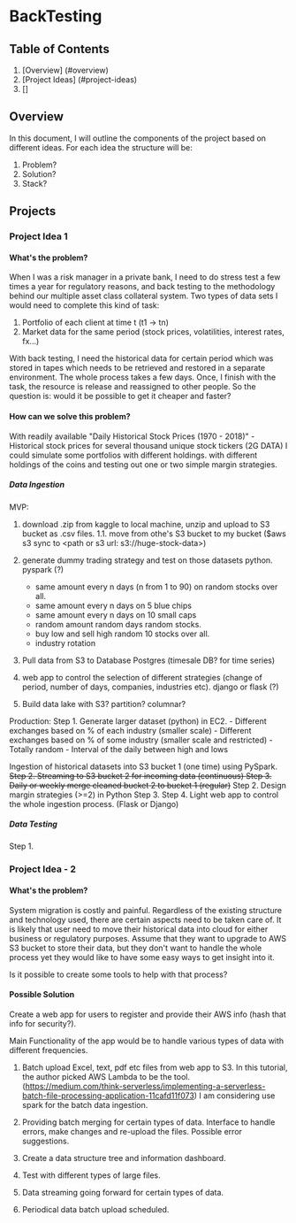 # BackTesting

## Table of Contents

1. [Overview] (#overview)
2. [Project Ideas] (#project-ideas)
3. []

## Overview

In this document, I will outline the components of the project based on different ideas.
For each idea the structure will be:
1. Problem?
2. Solution?
3. Stack?


## Projects

### Project Idea 1
#### What's the problem?

When I was a risk manager in a private bank, I need to do stress test a few times a year for regulatory reasons,
and back testing to the methodology behind our multiple asset class collateral system. 
Two types of data sets I would need to complete this kind of task:
1. Portfolio of each client at time t (t1 -> tn)
2. Market data for the same period (stock prices, volatilities, interest rates, fx...)

With back testing, I need the historical data for certain period which was stored in tapes which needs to be 
retrieved and restored in a separate environment. The whole process takes a few days. Once, I finish with the task,
the resource is release and reassigned to other people. So the question is: would it be possible to get it cheaper and faster?
 

#### How can we solve this problem?

With readily available "Daily Historical Stock Prices (1970 - 2018)" -Historical stock prices for several thousand unique stock tickers (2G DATA) 
I could simulate some portfolios with different holdings. 
with different holdings of the coins and testing out one or two simple margin strategies. 

##### Data Ingestion
MVP: 
1. download .zip from kaggle to local machine, unzip and upload to S3 bucket as .csv files.
1.1. move from othe's S3 bucket to my bucket ($aws s3 sync <path or s3url> to <path or s3 url: s3://huge-stock-data>)

2. generate dummy trading strategy and test on those datasets python. pyspark (?)
    
    - same amount every n days (n from 1 to 90) on random stocks over all.
    - same amount every n days on 5 blue chips
    - same amount every n days on 10 small caps
    - random amount random days random stocks.
    - buy low and sell high random 10 stocks over all.
    - industry rotation

3. Pull data from S3 to Database Postgres (timesale DB? for time series)

4. web app to control the selection of different strategies (change of period, number of days, companies, industries etc).
django or flask (?) 

5. Build data lake with S3? partition? columnar?


Production:
Step 1. Generate larger dataset (python) in EC2.
    - Different exchanges based on % of each industry (smaller scale)
    - Different exchanges based on % of some industry (smaller scale and restricted)
    - Totally random
    - Interval of the daily between high and lows

Ingestion of historical datasets into S3 bucket 1 (one time) using PySpark.
~~Step 2. Streaming to S3 bucket 2 for incoming data (continuous)
Step 3. Daily or weekly merge cleaned bucket 2 to bucket 1 (regular)~~
Step 2. Design margin strategies (>=2) in Python
Step 3. 
Step 4. Light web app to control the whole ingestion process. (Flask or Django)

##### Data Testing
Step 1. 


### Project Idea - 2
#### What's the problem?

System migration is costly and painful. Regardless of the existing structure and technology used, there are certain aspects need to be taken care of.
It is likely that user need to move their historical data into cloud for either business or regulatory purposes. 
Assume that they want to upgrade to AWS S3 bucket to store their data, but they don't want to handle the whole process 
yet they would like to have some easy ways to get insight into it.

Is it possible to create some tools to help with that process?

#### Possible Solution
Create a web app for users to register and provide their AWS info (hash that info for security?).

Main Functionality of the app would be to handle various types of data with different frequencies.

1. Batch upload Excel, text, pdf etc files from web app to S3. In this tutorial, the author picked AWS Lambda to be the tool.
(https://medium.com/think-serverless/implementing-a-serverless-batch-file-processing-application-11cafd11f073)
I am considering use spark for the batch data ingestion. 

2. Providing batch merging for certain types of data. Interface to handle errors, make changes and re-upload the files. 
Possible error suggestions.

3. Create a data structure tree and information dashboard.

4. Test with different types of large files. 

5. Data streaming going forward for certain types of data.

6. Periodical data batch upload scheduled.

